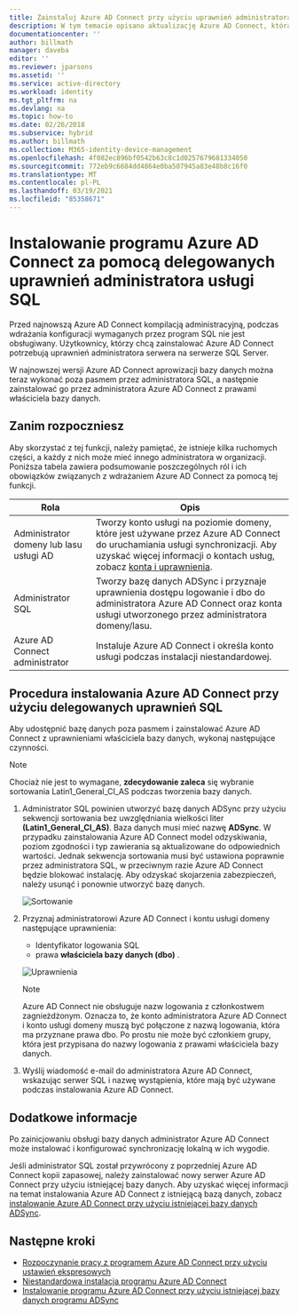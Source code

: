 ```yaml
---
title: Zainstaluj Azure AD Connect przy użyciu uprawnień administratora delegowanego SQL | Microsoft Docs
description: W tym temacie opisano aktualizację Azure AD Connect, która umożliwia instalację przy użyciu konta, które ma tylko uprawnienia właściciela bazy danych SQL.
documentationcenter: ''
author: billmath
manager: daveba
editor: ''
ms.reviewer: jparsons
ms.assetid: ''
ms.service: active-directory
ms.workload: identity
ms.tgt_pltfrm: na
ms.devlang: na
ms.topic: how-to
ms.date: 02/26/2018
ms.subservice: hybrid
ms.author: billmath
ms.collection: M365-identity-device-management
ms.openlocfilehash: 4f082ec896bf0542b63c8c1d0257679681334050
ms.sourcegitcommit: 772eb9c6684dd4864e0ba507945a83e48b8c16f0
ms.translationtype: MT
ms.contentlocale: pl-PL
ms.lasthandoff: 03/19/2021
ms.locfileid: "85358671"
---
```

# <a name="install-azure-ad-connect-using-sql-delegated-administrator-permissions"></a>Instalowanie programu Azure AD Connect za pomocą delegowanych uprawnień administratora usługi SQL
Przed najnowszą Azure AD Connect kompilacją administracyjną, podczas wdrażania konfiguracji wymaganych przez program SQL nie jest obsługiwany.  Użytkownicy, którzy chcą zainstalować Azure AD Connect potrzebują uprawnień administratora serwera na serwerze SQL Server.

W najnowszej wersji Azure AD Connect aprowizacji bazy danych można teraz wykonać poza pasmem przez administratora SQL, a następnie zainstalować go przez administratora Azure AD Connect z prawami właściciela bazy danych.

## <a name="before-you-begin"></a>Zanim rozpoczniesz
Aby skorzystać z tej funkcji, należy pamiętać, że istnieje kilka ruchomych części, a każdy z nich może mieć innego administratora w organizacji.  Poniższa tabela zawiera podsumowanie poszczególnych ról i ich obowiązków związanych z wdrażaniem Azure AD Connect za pomocą tej funkcji.

|Rola|Opis|
|-----|-----|
|Administrator domeny lub lasu usługi AD|Tworzy konto usługi na poziomie domeny, które jest używane przez Azure AD Connect do uruchamiania usługi synchronizacji.  Aby uzyskać więcej informacji o kontach usług, zobacz [konta i uprawnienia](reference-connect-accounts-permissions.md).
|Administrator SQL|Tworzy bazę danych ADSync i przyznaje uprawnienia dostępu logowanie i dbo do administratora Azure AD Connect oraz konta usługi utworzonego przez administratora domeny/lasu.|
Azure AD Connect administrator|Instaluje Azure AD Connect i określa konto usługi podczas instalacji niestandardowej.

## <a name="steps-for-installing-azure-ad-connect-using-sql-delegated-permissions"></a>Procedura instalowania Azure AD Connect przy użyciu delegowanych uprawnień SQL
Aby udostępnić bazę danych poza pasmem i zainstalować Azure AD Connect z uprawnieniami właściciela bazy danych, wykonaj następujące czynności.

>[!NOTE]
>Chociaż nie jest to wymagane, **zdecydowanie zaleca** się wybranie sortowania Latin1_General_CI_AS podczas tworzenia bazy danych.


1. Administrator SQL powinien utworzyć bazę danych ADSync przy użyciu sekwencji sortowania bez uwzględniania wielkości liter **(Latin1_General_CI_AS)**.  Baza danych musi mieć nazwę **ADSync**.  W przypadku zainstalowania Azure AD Connect model odzyskiwania, poziom zgodności i typ zawierania są aktualizowane do odpowiednich wartości.  Jednak sekwencja sortowania musi być ustawiona poprawnie przez administratora SQL, w przeciwnym razie Azure AD Connect będzie blokować instalację.  Aby odzyskać skojarzenia zabezpieczeń, należy usunąć i ponownie utworzyć bazę danych.
 
   ![Sortowanie](./media/how-to-connect-install-sql-delegation/sql4.png)
2. Przyznaj administratorowi Azure AD Connect i kontu usługi domeny następujące uprawnienia:
   - Identyfikator logowania SQL 
   - prawa **właściciela bazy danych (dbo)** .
 
   ![Uprawnienia](./media/how-to-connect-install-sql-delegation/sql3a.png)

   >[!NOTE]
   >Azure AD Connect nie obsługuje nazw logowania z członkostwem zagnieżdżonym.  Oznacza to, że konto administratora Azure AD Connect i konto usługi domeny muszą być połączone z nazwą logowania, która ma przyznane prawa dbo.  Po prostu nie może być członkiem grupy, która jest przypisana do nazwy logowania z prawami właściciela bazy danych.

3. Wyślij wiadomość e-mail do administratora Azure AD Connect, wskazując serwer SQL i nazwę wystąpienia, które mają być używane podczas instalowania Azure AD Connect.

## <a name="additional-information"></a>Dodatkowe informacje
Po zainicjowaniu obsługi bazy danych administrator Azure AD Connect może instalować i konfigurować synchronizację lokalną w ich wygodie.

Jeśli administrator SQL został przywrócony z poprzedniej Azure AD Connect kopii zapasowej, należy zainstalować nowy serwer Azure AD Connect przy użyciu istniejącej bazy danych. Aby uzyskać więcej informacji na temat instalowania Azure AD Connect z istniejącą bazą danych, zobacz [instalowanie Azure AD Connect przy użyciu istniejącej bazy danych ADSync](how-to-connect-install-existing-database.md).

## <a name="next-steps"></a>Następne kroki
- [Rozpoczynanie pracy z programem Azure AD Connect przy użyciu ustawień ekspresowych](how-to-connect-install-express.md)
- [Niestandardowa instalacja programu Azure AD Connect](how-to-connect-install-custom.md)
- [Instalowanie programu Azure AD Connect przy użyciu istniejącej bazy danych programu ADSync](how-to-connect-install-existing-database.md)  
